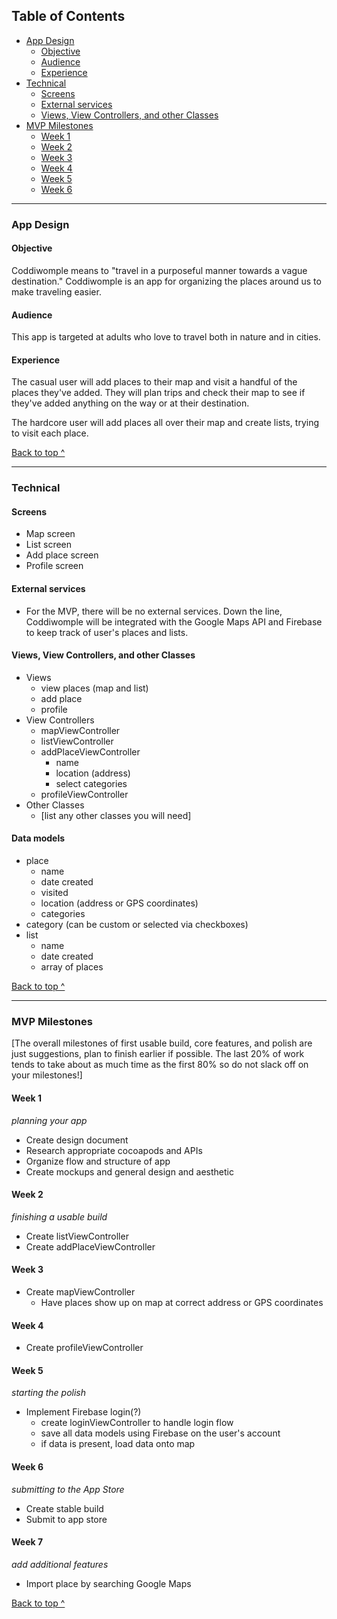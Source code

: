 ## Table of Contents
  * [App Design](#app-design)
    * [Objective](#objective)
    * [Audience](#audience)
    * [Experience](#experience)
  * [Technical](#technical)
    * [Screens](#Screens)
    * [External services](#external-services)
    * [Views, View Controllers, and other Classes](#Views-View-Controllers-and-other-Classes)
  * [MVP Milestones](#mvp-milestones)
    * [Week 1](#week-1)
    * [Week 2](#week-2)
    * [Week 3](#week-3)
    * [Week 4](#week-4)
    * [Week 5](#week-5)
    * [Week 6](#week-6)

---

### App Design

#### Objective
Coddiwomple means to "travel in a purposeful manner towards a vague destination." Coddiwomple is an app for organizing the places around us to make traveling easier.

#### Audience
This app is targeted at adults who love to travel both in nature and in cities.

#### Experience
The casual user will add places to their map and visit a handful of the places they've added.  They will plan trips and check their map to see if they've added anything on the way or at their destination.

The hardcore user will add places all over their map and create lists, trying to visit each place.

[Back to top ^](#)

---

### Technical

#### Screens
* Map screen
* List screen
* Add place screen
* Profile screen


#### External services
* For the MVP, there will be no external services.  Down the line, Coddiwomple will be integrated with the Google Maps API and Firebase to keep track of user's places and lists.

#### Views, View Controllers, and other Classes
* Views
  * view places (map and list)
  * add place
  * profile
* View Controllers
  * mapViewController
  * listViewController
  * addPlaceViewController
    * name
    * location (address)
    * select categories
  * profileViewController
* Other Classes
  * [list any other classes you will need]

#### Data models
* place
    * name
    * date created
    * visited
    * location (address or GPS coordinates)
    * categories
* category (can be custom or selected via checkboxes)
* list
    * name
    * date created
    * array of places

[Back to top ^](#)

---

### MVP Milestones
[The overall milestones of first usable build, core features, and polish are just suggestions, plan to finish earlier if possible. The last 20% of work tends to take about as much time as the first 80% so do not slack off on your milestones!]

#### Week 1
_planning your app_
* Create design document
* Research appropriate cocoapods and APIs
* Organize flow and structure of app
* Create mockups and general design and aesthetic

#### Week 2
_finishing a usable build_
* Create listViewController
* Create addPlaceViewController

#### Week 3
* Create mapViewController
    * Have places show up on map at correct address or GPS coordinates

#### Week 4
* Create profileViewController

#### Week 5
_starting the polish_
* Implement Firebase login(?)
    * create loginViewController to handle login flow
    * save all data models using Firebase on the user's account
    * if data is present, load data onto map

#### Week 6
_submitting to the App Store_
* Create stable build
* Submit to app store


#### Week 7
_add additional features_
* Import place by searching Google Maps

[Back to top ^](#)